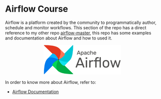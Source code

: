 # **Airflow Course**

Airflow is a platform created by the community to programmatically author, schedule and monitor workflows. This section of the repo has a direct reference to my other repo [airflow-master](https://github.com/Elkinmt19/airflow-master), this repo has some examples and documentation about Airflow and how to used it.

<p align="center">
  <img src="assets/imgs/airflow_logo.png" width=50%/>
</p>

In order to know more about Airflow, refer to:
- [Airflow Documentation](https://airflow.apache.org/docs/)